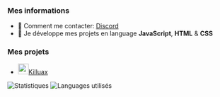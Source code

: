 ### Mes informations
- 🔭 Comment me contacter: [Discord](https://discord.com/user/1046409536690466848)
- 🌱 Je développe mes projets en language __JavaScript__, __HTML__ & __CSS__

### Mes projets
- [<img src="https://cdn.discordapp.com/avatars/1074723993287934045/c79833714fbb48eb79f11debdb6ef2c1.webp?size=2048" width="24"/>Killuax](https://discord.gg/N6bvp4ShQS)

<img alt="Statistiques" src="https://github-readme-stats.vercel.app/api?username=Kylixn&show_icons=true&hide_border=true&theme=tokyonight" />
<img alt="Languages utilisés" src="https://github-readme-stats.vercel.app/api/top-langs?username=Kylixn&show_icons=true&theme=tokyonight&layout=compact" />
